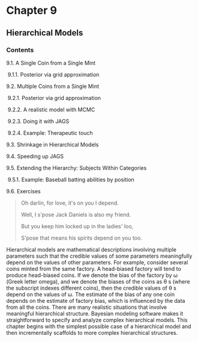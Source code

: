 # Chapter 9

## Hierarchical Models

### Contents

9.1. A Single Coin from a Single Mint

​	9.1.1. Posterior via grid approximation

9.2. Multiple Coins from a Single Mint

​	9.2.1. Posterior via grid approximation

​	9.2.2. A realistic model with MCMC

​	9.2.3. Doing it with JAGS

​	9.2.4. Example: Therapeutic touch

9.3. Shrinkage in Hierarchical Models

9.4. Speeding up JAGS

9.5. Extending the Hierarchy: Subjects Within Categories

​	9.5.1. Example: Baseball batting abilities by position

9.6. Exercises



> Oh darlin, for love, it's on you I depend.
>
> Well, I s'pose Jack Daniels is also my friend.
>
> But you keep him locked up in the ladies' loo,
>
> S'pose that means his spirits depend on you too.

Hierarchical models are mathematical descriptions involving multiple parameters such that the credible values of some parameters meaningfully depend on the values of other parameters. For example, consider several coins minted from the same factory. A head-biased factory will tend to produce head-biased coins. If we denote the bias of the factory by ω (Greek letter omega), and we denote the biases of the coins as θ s (where the subscript indexes different coins), then the credible values of θ s depend on the values of ω. The estimate of the bias of any one coin depends on the estimate of factory bias, which is influenced by the data from all the coins. There are many realistic situations that involve meaningful hierarchical structure. Bayesian modeling software makes it straightforward to specify and analyze complex hierarchical models. This chapter begins with the simplest possible case of a hierarchical model and then incrementally scaffolds to more complex hierarchical structures.